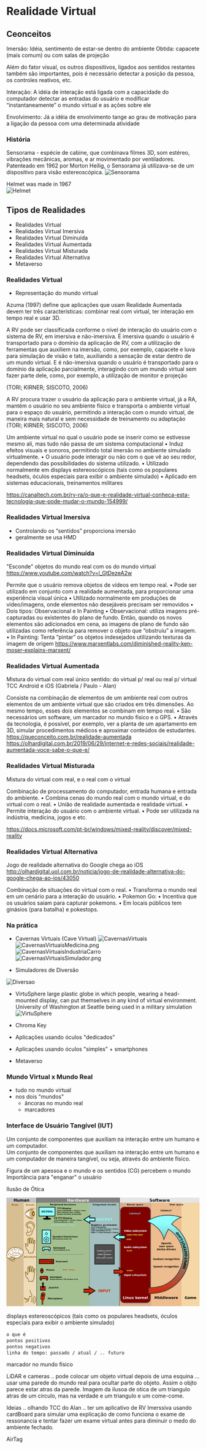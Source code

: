 # Realidade Virtual

## Ceonceitos

Imersão: 
Idéia, sentimento de estar-se dentro do ambiente
Obtida: capacete (mais comum) ou com salas de projeção

Além do fator visual, os outros dispositivos, ligados aos sentidos restantes também são importantes, pois é necessário detectar a posição da pessoa, os controles reativos, etc.

Interação:
A idéia de interação está ligada com a capacidade do computador detectar as entradas do usuário e modificar “instantaneamente” o mundo virtual e as ações sobre ele

Envolvimento:
Já a idéia de envolvimento tange ao grau de motivação para a ligação da pessoa com uma determinada atividade

### História

Sensorama - espécie de cabine, que combinava filmes 3D, som estéreo, vibrações mecânicas, aromas, e ar movimentado por ventiladores. Patenteado em 1962 por Morton Heilig, o Sensorama já utilizava-se de um dispositivo para visão estereoscópica.
![Sensorama](HistoriaSensorama.png "Sensorama")  

Helmet was made in 1967  
![Helmet](Helmet.png "Helmet")  

## Tipos de Realidades

- Realidades Virtual  
- Realidades Virtual Imersiva  
- Realidades Virtual Diminuída  
- Realidades Virtual Aumentada  
- Realidades Virtual Misturada  
- Realidades Virtual Alternativa  
- Metaverso  

### Realidades Virtual

- Representação do mundo virtual  

Azuma   (1997)   define   que aplicações que usam Realidade Aumentada devem ter três características: combinar real com virtual, ter interação em tempo real e usar 3D.

A RV pode ser classificada conforme o nível de interação do usuário com o sistema de RV, em imersiva e não-imersiva. É imersiva quando o usuário é transportado para o domínio da aplicação de RV, com a utilização de ferramentas que auxiliem na imersão, como, por exemplo, capacete e luva para simulação de visão e tato, auxiliando a sensação de estar dentro de um mundo virtual. E é não-imersiva quando o usuário é transportado para o domínio da aplicação parcialmente, interagindo com um mundo virtual sem fazer parte dele, como, por exemplo, a utilização de monitor e projeção

(TORI; KIRNER; SISCOTO, 2006)

A RV procura trazer o usuário da aplicação para o ambiente virtual, já a RA, mantém o usuário no seu ambiente físico e transporta o ambiente virtual para o espaço do usuário, permitindo a interação com o mundo virtual, de maneira mais natural e sem necessidade de treinamento ou adaptação
(TORI; KIRNER; SISCOTO, 2006)



Um ambiente virtual no qual o usuário pode se inserir como se estivesse mesmo ali, mas tudo não passa de um sistema computacional
• Induz efeitos visuais e sonoros, permitindo total imersão no ambiente simulado virtualmente.
• O usuário pode interagir ou não com o que vê ao seu redor, dependendo das possibilidades do
sistema utilizado.
• Utilizado normalmente em displays estereoscópicos (tais como os populares headsets, óculos
especiais para exibir o ambiente simulado)
• Aplicado em sistemas educacionais, treinamentos militares

<https://canaltech.com.br/rv-ra/o-que-e-realidade-virtual-conheca-esta-tecnologia-que-pode-mudar-o-mundo-154999/>

### Realidades Virtual Imersiva

- Controlando os “sentidos” proporciona imersão  
- geralmente se usa HMD  

### Realidades Virtual Diminuída

"Esconde" objetos do mundo real com os do mundo virtual
https://www.youtube.com/watch?v=l_GtDezeA2w

Permite que o usuário remova objetos de vídeos em tempo real.
• Pode ser utilizado em conjunto com a realidade aumentada, para proporcionar uma
experiência visual única
• Utilizado normalmente em produções de vídeo/imagens, onde elementos não desejáveis
precisam ser removidos
• Dois tipos: Observacional e In Painting
• Observacional: utiliza imagens pré-capturadas ou existentes do plano de fundo. Então, quando os novos elementos são adicionados em cena, as imagens de plano de fundo são utilizadas como referência para remover o objeto que “obstruiu” a imagem.
• In Painting: Tenta “pintar” os objetos indesejados utilizando texturas da imagem de origem
<https://www.marxentlabs.com/diminished-reality-ken-moser-explains-marxent/>  

### Realidades Virtual Aumentada  

Mistura do virtual com real
único sentido: do virtual p/ real ou real p/ virtual
TCC Android e iOS (Gabriela / Paulo - Alan)

Consiste na combinação de elementos de um ambiente real com outros elementos de um ambiente virtual que são criados em três dimensões. Ao mesmo tempo, esses dois elementos se combinam em tempo real.
• São necessários um software, um marcador no mundo físico e o GPS.
• Através da tecnologia, é possível, por exemplo, ver a planta de um apartamento em 3D, simular
procedimentos médicos e aproximar conteúdos de estudantes.
<https://queconceito.com.br/realidade-aumentada>  
<https://olhardigital.com.br/2019/06/29/internet-e-redes-sociais/realidade-aumentada-voce-sabe-o-que-e/>  

### Realidades Virtual Misturada

Mistura do virtual com real, e o real com o virtual

Combinação de processamento do computador, entrada humana e entrada do ambiente.
• Combina cenas do mundo real com o mundo virtual, e do virtual com o real.
• União de realidade aumentada e realidade virtual.
• Permite interação do usuário com o ambiente virtual.
• Pode ser utilizada na indústria, medicina, jogos e etc.

<https://docs.microsoft.com/pt-br/windows/mixed-reality/discover/mixed-reality>  

### Realidades Virtual Alternativa  

Jogo de realidade alternativa do Google chega ao iOS
http://olhardigital.uol.com.br/noticia/jogo-de-realidade-alternativa-do-google-chega-ao-ios/43050

Combinação de situações do virtual com o real.
• Transforma o mundo real em um cenário para a interação do usuário.
• Pokemon Go:
• Incentiva que os usuários saiam para capturar pokemons.
• Em locais públicos tem ginásios (para batalha) e pokestops.

### Na prática

- Cavernas Virtuais (Cave Virtual)
![CavernasVirtuais](CavernasVirtuais.png "CavernasVirtuais")  
![CavernasVirtuaisMedicina.png](CavernasVirtuaisMedicina.png "CavernasVirtuaisMedicina.png")  
![CavernasVirtuaisIndustriaCarro](CavernasVirtuaisIndustriaCarro.png "CavernasVirtuaisIndustriaCarro")  
![CavernasVirtuaisSimulador.png](CavernasVirtuaisSimulador.png "CavernasVirtuaisSimulador.png")  

- Simuladores de Diversão

![Diversao](Diversao.png "Diversao")  

- VirtuSphere
large plastic globe in which people, wearing a head-mounted display, can put themselves in any kind of virtual environment.
University of Washington at Seattle being used in a military simulation
![VirtuSphere](VirtuSphere.png "VirtuSphere")  

- Chroma Key  

- Aplicações usando óculos "dedicados"  

- Aplicações usando óculos "simples" + smartphones  

- Metaverso  

### Mundo Virtual x Mundo Real

- tudo no mundo virtual
- nos dois "mundos"
    - âncoras no mundo real
    - marcadores


### Interface de Usuário Tangível (IUT)

Um conjunto de componentes que auxiliam na interação entre um humano e um computador.  
Um conjunto de componentes que auxiliam na interação entre um humano e um computador de maneira tangível, ou seja, através do ambiente físico.  

Figura de um apessoa e o mundo e os sentidos (CG) percebem o mundo
Importância para "enganar" o usuário

Ilusão de Ótica


![Interface - camadas](Conceitos/Interface.png "Interface - camadas")  


displays estereoscópicos (tais como os populares headsets, óculos
especiais para exibir o ambiente simulado)

    o que é  
    pontos positivos  
    pontos negativos  
    linha do tempo: passado / atual / .. futuro  

marcador no mundo físico

LiDAR e cameras .. pode colocar um objeto virtual depois de uma esquina ... usar uma parede do mundo real para ocultar parte do objeto.
Assim o objto parece estar atras da parede. Imagem da ilusoa de otica de um triangulo atras de um circulo, mas na verdade e um triangulo e um come-come.

Ideias .. olhando TCC do Alan .. ter um aplicativo de RV Imerssiva usando cardBoard para simular uma explicação de como funciona o exame de ressonancia e tentar fazer um exame virtual antes para diminuir o medo do ambiente fechado.

AirTag